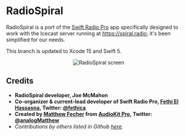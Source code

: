 # RadioSpiral

RadioSpiral is a port of the [Swift Radio Pro](https://github.com/analogcode/Swift-Radio-Pro) app specifically designed to work with the Icecast server running at https://spiral.radio; it's been simplified for our needs.

This branch is updated to Xcode 15 and Swift 5.

<p align="center">
    <img alt="RadioSpiral screen" src="https://pemungkah.com/wp-content/uploads/2023/11/Screenshot-Small.png">
</p>

## Credits
- **RadioSpiral developer, Joe McMahon**
- **Co-organizer & current-lead developer of Swift Radio Pro, [Fethi El Hassasna](https://fethica.com), Twitter: [@fethica](https://twitter.com/fethica)** 
- **Created by [Matthew Fecher](http://matthewfecher.com) from [AudioKit Pro](https://audiokitpro.com), Twitter: [@analogMatthew](http://twitter.com/analogMatthew)**  
- *Contributions by others listed in Github [here](https://github.com/swiftcodex/Swift-Radio-Pro/graphs/contributors).*  
